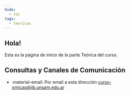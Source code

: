 ```yaml
---
hide:
  - toc
tags:
  - teoricas
---
```


## Hola! 

Esta es la página de inicio de la parte Teórica del curso. 

## Consultas y Canales de Comunicación 

 * :material-email: Por email a esta dirección <curso-omicas@iib.unsam.edu.ar>
